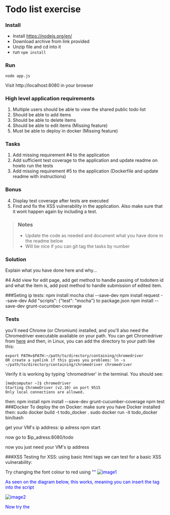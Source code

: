 # Todo list exercise

### Install

- Install https://nodejs.org/en/
- Download archive from link provided
- Unzip file and cd into it
- run `npm install`

### Run
`node app.js`

Visit http://localhost:8080 in your browser

### High level application requirements
1. Multiple users should be able to view the shared public todo list
2. Should be able to add items
3. Should be able to delete items
4. Should be able to edit items (Missing feature)
5. Must be able to deploy in docker (Missing feature)

### Tasks
1. Add missing requirement #4 to the application
2. Add sufficient test coverage to the application and update readme on howto run the tests
3. Add missing requirement #5 to the application (Dockerfile and update readme with instructions)

### Bonus
4. Display test coverage after tests are executed
5. Find and fix the XSS vulnerability in the application. Also make sure that it wont happen again by including a test.

> ### Notes
> - Update the code as needed and document what you have done in the readme below
> - Will be nice if you can git tag the tasks by number

### Solution
Explain what you have done here and why...

#4 Add view for edit page, add get method to handle passing of todoitem id and what the item is, add post method to handle submission of edited item.
  



###Seting ip tests:
 npm install mocha chai --save-dev
 npm install request --save-dev
 Add "scripts": {"test": "mocha"} to package.json
 npm install --save-dev grunt-cucumber-coverage



### Tests
you'll need Chrome (or Chromium) installed, and you'll also need the Chromedriver executable available on your path. You can get Chromedriver from [here](http://chromedriver.storage.googleapis.com/index.html) and then, in Linux, you can add the directory to your path like this:

    export PATH=$PATH:~/path/to/directory/containing/chromedriver
    OR create a symlink if this gives you problems: ln -s ~/path/to/directory/containing/chromedriver chromedriver
    
    

Verify it is working by typing 'chromedriver' in the terminal. You should see:

    [me@computer ~]$ chromedriver 
    Starting ChromeDriver (v2.10) on port 9515
    Only local connections are allowed.

then:
    npm install
    npm install --save-dev grunt-cucumber-coverage
    npm test
###Docker
To deploy the on Docker:
make sure you have Docker installed
then:	sudo docker build -t todo_docker .
	sudo docker run -it todo_docker bin/bash

get your VM's ip address: ip adress
	npm start

now go to $ip_adress:8080/todo

now you just need your VM's ip address

###XSS
Testing for XSS:
using basic html tags we can test for a basic XSS vulnerability:

Try changing the font colour to red using "<font color="blue">"
![image1](https://user-images.githubusercontent.com/7296111/34256731-6ce7c200-e65f-11e7-9366-1248ce4e27f6.png)

As seen on the diagram below, this works, meaning you can insert the tag into the script

![image2](https://user-images.githubusercontent.com/7296111/34256732-6d0f1332-e65f-11e7-9296-d8cd1fa64c91.png)

Now try the <script> tag which can be used for XSS attacks
![image3](https://user-images.githubusercontent.com/7296111/34256733-6d38d69a-e65f-11e7-9a1b-ad36d5941acb.png)

This shows that there is a crosssite vulnerability on our form.
![image4](https://user-images.githubusercontent.com/7296111/34256734-6d63fdca-e65f-11e7-9f1d-20ca5086a406.png)







